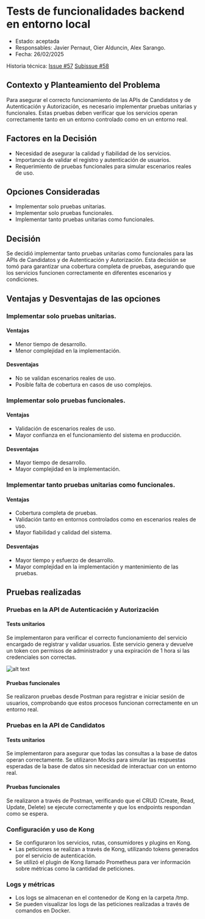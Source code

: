 # Tests de funcionalidades backend en entorno local

* Estado: aceptada
* Responsables: Javier Pernaut, Oier Alduncin, Alex Sarango.
* Fecha: 26/02/2025

Historia técnica: [Issue #57](https://github.com/oielay/GTIO_Votacion/issues/57) [Subissue #58](https://github.com/oielay/GTIO_Votacion/issues/58)

## Contexto y Planteamiento del Problema

Para asegurar el correcto funcionamiento de las APIs de Candidatos y de Autenticación y Autorización, es necesario implementar pruebas unitarias y funcionales. Estas pruebas deben verificar que los servicios operan correctamente tanto en un entorno controlado como en un entorno real.

## Factores en la Decisión 

- Necesidad de asegurar la calidad y fiabilidad de los servicios.
- Importancia de validar el registro y autenticación de usuarios.
- Requerimiento de pruebas funcionales para simular escenarios reales de uso.

## Opciones Consideradas

- Implementar solo pruebas unitarias.
- Implementar solo pruebas funcionales.
- Implementar tanto pruebas unitarias como funcionales.

## Decisión

Se decidió implementar tanto pruebas unitarias como funcionales para las APIs de Candidatos y de Autenticación y Autorización. Esta decisión se tomó para garantizar una cobertura completa de pruebas, asegurando que los servicios funcionen correctamente en diferentes escenarios y condiciones.

## Ventajas y Desventajas de las opciones

### Implementar solo pruebas unitarias.

#### Ventajas

- Menor tiempo de desarrollo.
- Menor complejidad en la implementación.

#### Desventajas

- No se validan escenarios reales de uso.
- Posible falta de cobertura en casos de uso complejos.

### Implementar solo pruebas funcionales.

#### Ventajas

- Validación de escenarios reales de uso.
- Mayor confianza en el funcionamiento del sistema en producción.

#### Desventajas

- Mayor tiempo de desarrollo.
- Mayor complejidad en la implementación.

### Implementar tanto pruebas unitarias como funcionales.

#### Ventajas

- Cobertura completa de pruebas.
- Validación tanto en entornos controlados como en escenarios reales de uso.
- Mayor fiabilidad y calidad del sistema.

#### Desventajas
- Mayor tiempo y esfuerzo de desarrollo.
- Mayor complejidad en la implementación y mantenimiento de las pruebas.

## Pruebas realizadas

### Pruebas en la API de Autenticación y Autorización

#### Tests unitarios 
Se implementaron para verificar el correcto funcionamiento del servicio encargado de registrar y validar usuarios. Este servicio genera y devuelve un token con permisos de administrador y una expiración de 1 hora si las credenciales son correctas.

![alt text](../Presentaciones/images/image.png)
#### Pruebas funcionales
Se realizaron pruebas desde Postman para registrar e iniciar sesión de usuarios, comprobando que estos procesos funcionan correctamente en un entorno real.

### Pruebas en la API de Candidatos
#### Tests unitarios
Se implementaron para asegurar que todas las consultas a la base de datos operan correctamente. Se utilizaron Mocks para simular las respuestas esperadas de la base de datos sin necesidad de interactuar con un entorno real.

#### Pruebas funcionales
Se realizaron a través de Postman, verificando que el CRUD (Create, Read, Update, Delete) se ejecute correctamente y que los endpoints respondan como se espera.

### Configuración y uso de Kong
- Se configuraron los servicios, rutas, consumidores y plugins en Kong.
- Las peticiones se realizan a través de Kong, utilizando tokens generados por el servicio de autenticación.
- Se utilizó el plugin de Kong llamado Prometheus para ver información sobre métricas como la cantidad de peticiones.

### Logs y métricas
- Los logs se almacenan en el contenedor de Kong en la carpeta /tmp.
- Se pueden visualizar los logs de las peticiones realizadas a través de comandos en Docker.
